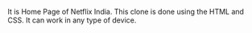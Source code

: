 It is Home Page of Netflix India.
This clone is done using the HTML and CSS.
It can work in any type of device.
